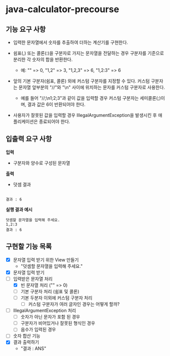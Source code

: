 # java-calculator-precourse

## 기능 요구 사항
- 입력한 문자열에서 숫자를 추출하여 더하는 계산기를 구현한다.

- 쉼표(,) 또는 콜론(:)을 구분자로 가지는 문자열을 전달하는 경우 구분자를 기준으로 분리한 각 숫자의 합을 반환한다.
  - 예: "" => 0, "1,2" => 3, "1,2,3" => 6, "1,2:3" => 6
- 앞의 기본 구분자(쉼표, 콜론) 외에 커스텀 구분자를 지정할 수 있다. 커스텀 구분자는 문자열 앞부분의 "//"와 "\n" 사이에 위치하는 문자를 커스텀 구분자로 사용한다.
  - 예를 들어 "//;\n1;2;3"과 같이 값을 입력할 경우 커스텀 구분자는 세미콜론(;)이며, 결과 값은 6이 반환되어야 한다.
- 사용자가 잘못된 값을 입력할 경우 IllegalArgumentException을 발생시킨 후 애플리케이션은 종료되어야 한다.

## 입출력 요구 사항
**입력**
- 구분자와 양수로 구성된 문자열
  
**출력**
- 덧셈 결과
  
```

결과 : 6

```

**실행 결과 예시**
```
덧셈할 문자열을 입력해 주세요.
1,2:3
결과 : 6
```

## 구현할 기능 목록
- [x] 문자열 입력 받기 위한 View 만들기
  - "덧셈할 문자열을 입력해 주세요."
- [x] 문자열 입력 받기
- [ ] 입력받은 문자열 처리
  - [x] 빈 문자열 처리 ("" => 0)
  - [ ] 기본 구분자 처리 (쉼표 및 콜론)
  - [ ] 기본 두분자 이외에 커스텀 구분자 처리
    - [ ] 커스텀 구분자가 여러 글자인 경우는 어떻게 할까?
- [ ] IllegalArgumentException 처리
  - [ ] 숫자가 아닌 문자가 포함 된 경우
  - [ ] 구분자가 비어있거나 잘못된 형식인 경우
  - [ ] 음수가 입력된 경우
- [ ] 숫자 합산 기능
- [x] 결과 출력하기
  - "결과 : ANS"
